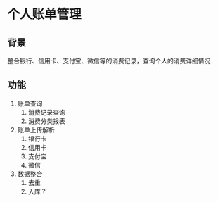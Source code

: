 # 个人账单管理
## 背景
整合银行、信用卡、支付宝、微信等的消费记录，查询个人的消费详细情况

## 功能

1. 账单查询
   1. 消费记录查询
   2. 消费分类报表
2. 账单上传解析
   1. 银行卡
   2. 信用卡
   3. 支付宝
   4. 微信
3. 数据整合
   1. 去重
   2. 入库？